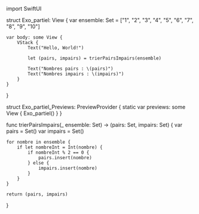 import SwiftUI

struct Exo_partiel: View {
    var ensemble: Set<String> = ["1", "2", "3", "4", "5", "6", "7", "8", "9", "10"]
    
    var body: some View {
        VStack {
            Text("Hello, World!")
            
            let (pairs, impairs) = trierPairsImpairs(ensemble)
            
            Text("Nombres pairs : \(pairs)")
            Text("Nombres impairs : \(impairs)")
        }
    }
}

struct Exo_partiel_Previews: PreviewProvider {
    static var previews: some View {
        Exo_partiel()
    }
}

func trierPairsImpairs(_ ensemble: Set<String>) -> (pairs: Set<String>, impairs: Set<String>) {
    var pairs = Set<String>()
    var impairs = Set<String>()
    
    for nombre in ensemble {
        if let nombreInt = Int(nombre) {
            if nombreInt % 2 == 0 {
                pairs.insert(nombre)
            } else {
                impairs.insert(nombre)
            }
        }
    }
    
    return (pairs, impairs)
}


